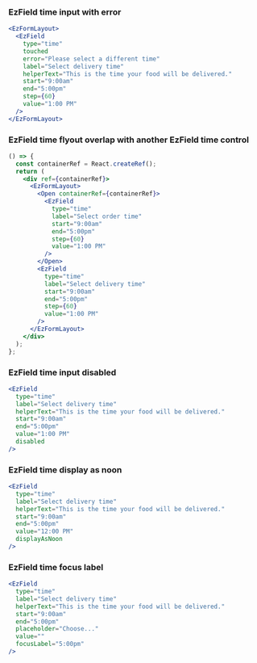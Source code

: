 ### EzField time input with error

```jsx
<EzFormLayout>
  <EzField
    type="time"
    touched
    error="Please select a different time"
    label="Select delivery time"
    helperText="This is the time your food will be delivered."
    start="9:00am"
    end="5:00pm"
    step={60}
    value="1:00 PM"
  />
</EzFormLayout>
```

### EzField time flyout overlap with another EzField time control

```jsx
() => {
  const containerRef = React.createRef();
  return (
    <div ref={containerRef}>
      <EzFormLayout>
        <Open containerRef={containerRef}>
          <EzField
            type="time"
            label="Select order time"
            start="9:00am"
            end="5:00pm"
            step={60}
            value="1:00 PM"
          />
        </Open>
        <EzField
          type="time"
          label="Select delivery time"
          start="9:00am"
          end="5:00pm"
          step={60}
          value="1:00 PM"
        />
      </EzFormLayout>
    </div>
  );
};
```

### EzField time input disabled

```jsx
<EzField
  type="time"
  label="Select delivery time"
  helperText="This is the time your food will be delivered."
  start="9:00am"
  end="5:00pm"
  value="1:00 PM"
  disabled
/>
```

### EzField time display as noon

```jsx
<EzField
  type="time"
  label="Select delivery time"
  helperText="This is the time your food will be delivered."
  start="9:00am"
  end="5:00pm"
  value="12:00 PM"
  displayAsNoon
/>
```

### EzField time focus label

```jsx
<EzField
  type="time"
  label="Select delivery time"
  helperText="This is the time your food will be delivered."
  start="9:00am"
  end="5:00pm"
  placeholder="Choose..."
  value=""
  focusLabel="5:00pm"
/>
```
